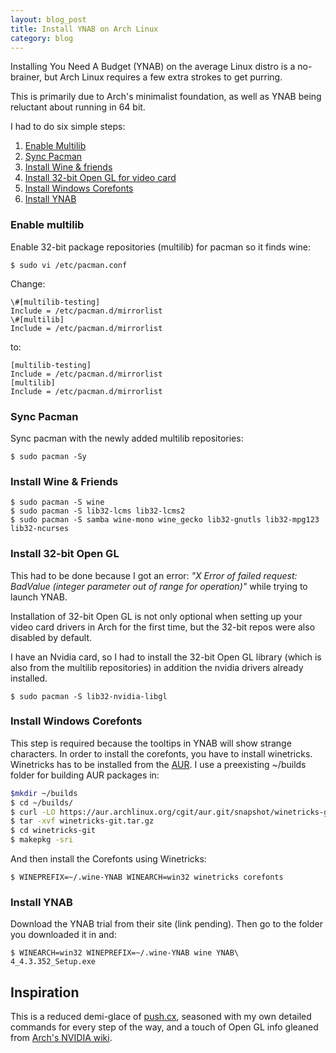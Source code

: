 ```yaml
---
layout: blog_post
title: Install YNAB on Arch Linux
category: blog
---
```


Installing You Need A Budget (YNAB) on the average Linux distro is a no-brainer, but Arch Linux requires a few extra strokes to get purring.

This is primarily due to Arch's minimalist foundation, as well as YNAB being reluctant about running in 64 bit.

I had to do six simple steps:

1. [Enable Multilib](#enable-multilib)
1. [Sync Pacman](#sync-pacman)
1. [Install Wine & friends](#install-wine)
1. [Install 32-bit Open GL for video card](#install-open-gl)
1. [Install Windows Corefonts](#install-corefonts)
1. [Install YNAB](#install-ynab)

<a name="enable-multilib"></a>

### Enable multilib

Enable 32-bit package repositories (multilib) for pacman so it finds wine:

```shell
$ sudo vi /etc/pacman.conf
```

Change:

```aconf
\#[multilib-testing]
Include = /etc/pacman.d/mirrorlist
\#[multilib]
Include = /etc/pacman.d/mirrorlist
```

to:

```aconf
[multilib-testing]
Include = /etc/pacman.d/mirrorlist
[multilib]
Include = /etc/pacman.d/mirrorlist
```

<a name="sync-pacman"></a>

### Sync Pacman

Sync pacman with the newly added multilib repositories:

```shell
$ sudo pacman -Sy
```

<a name="install-wine"></a>

### Install Wine & Friends


```shell
$ sudo pacman -S wine
$ sudo pacman -S lib32-lcms lib32-lcms2
$ sudo pacman -S samba wine-mono wine_gecko lib32-gnutls lib32-mpg123 lib32-ncurses
```

<a name="install-open-gl"></a>

### Install 32-bit Open GL

This had to be done because I got an error: *"X Error of failed request:  BadValue (integer parameter out of range for operation)"* while trying to launch YNAB.

Installation of 32-bit Open GL is not only optional when setting up your video card drivers in Arch for the first time, but the 32-bit repos were also disabled by default.

I have an Nvidia card, so I had to install the 32-bit Open GL library (which is also from the multilib repositories) in addition the nvidia drivers already installed.

``` shell
$ sudo pacman -S lib32-nvidia-libgl
```
<a name="install-corefonts"></a>

### Install Windows Corefonts

This step is required because the tooltips in YNAB will show strange characters. In order to install the corefonts, you have to install winetricks. Winetricks has to be installed from the [AUR](https://aur.archlinux.org/packages/winetricks-git/). I use a preexisting ~/builds folder for building AUR packages in:

``` sh
$mkdir ~/builds
$ cd ~/builds/
$ curl -LO https://aur.archlinux.org/cgit/aur.git/snapshot/winetricks-git.tar.gz
$ tar -xvf winetricks-git.tar.gz
$ cd winetricks-git
$ makepkg -sri
```

And then install the Corefonts using Winetricks:

```shell
$ WINEPREFIX=~/.wine-YNAB WINEARCH=win32 winetricks corefonts
```
<a name="install-ynab"></a>

### Install YNAB

Download the YNAB trial from their site (link pending). Then go to the folder you downloaded it in and:

```shell
$ WINEARCH=win32 WINEPREFIX=~/.wine-YNAB wine YNAB\ 4_4.3.352_Setup.exe
```
<a name="inspiration"></a>

## Inspiration

This is a reduced demi-glace of [push.cx](https://push.cx/2015/installing-you-need-a-budget-ynab-on-arch-linux), seasoned with my own detailed commands for every step of the way, and a touch of Open GL info gleaned from [Arch's NVIDIA wiki](https://wiki.archlinux.org/index.php/NVIDIA#Installing).
